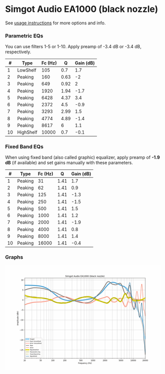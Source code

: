 # Simgot Audio EA1000 (black nozzle)
See [usage instructions](https://github.com/jaakkopasanen/AutoEq#usage) for more options and info.

### Parametric EQs
You can use filters 1-5 or 1-10. Apply preamp of -3.4 dB or -3.4 dB, respectively.

|   # | Type      |   Fc (Hz) |    Q |   Gain (dB) |
|-----|-----------|-----------|------|-------------|
|   1 | LowShelf  |       105 | 0.7  |         1.7 |
|   2 | Peaking   |       160 | 0.63 |        -2   |
|   3 | Peaking   |       649 | 0.92 |         2   |
|   4 | Peaking   |      1920 | 1.94 |        -1.7 |
|   5 | Peaking   |      6428 | 4.37 |         3.4 |
|   6 | Peaking   |      2372 | 4.5  |        -0.9 |
|   7 | Peaking   |      3293 | 2.99 |         1.5 |
|   8 | Peaking   |      4774 | 4.89 |        -1.4 |
|   9 | Peaking   |      8617 | 6    |         1.1 |
|  10 | HighShelf |     10000 | 0.7  |        -0.1 |

### Fixed Band EQs
When using fixed band (also called graphic) equalizer, apply preamp of **-1.9 dB** (if available) and set gains manually with these parameters.

|   # | Type    |   Fc (Hz) |    Q |   Gain (dB) |
|-----|---------|-----------|------|-------------|
|   1 | Peaking |        31 | 1.41 |         1.7 |
|   2 | Peaking |        62 | 1.41 |         0.9 |
|   3 | Peaking |       125 | 1.41 |        -1.3 |
|   4 | Peaking |       250 | 1.41 |        -1.5 |
|   5 | Peaking |       500 | 1.41 |         1.5 |
|   6 | Peaking |      1000 | 1.41 |         1.2 |
|   7 | Peaking |      2000 | 1.41 |        -1.9 |
|   8 | Peaking |      4000 | 1.41 |         0.8 |
|   9 | Peaking |      8000 | 1.41 |         1.4 |
|  10 | Peaking |     16000 | 1.41 |        -0.4 |

### Graphs
![](./Simgot%20Audio%20EA1000%20(black%20nozzle).png)
